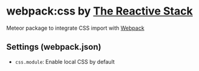 # webpack:css by [The Reactive Stack](https://thereactivestack.com)
Meteor package to integrate CSS import with [Webpack](https://atmospherejs.com/webpack/webpack)

## Settings (webpack.json)
- `css.module`: Enable local CSS by default
